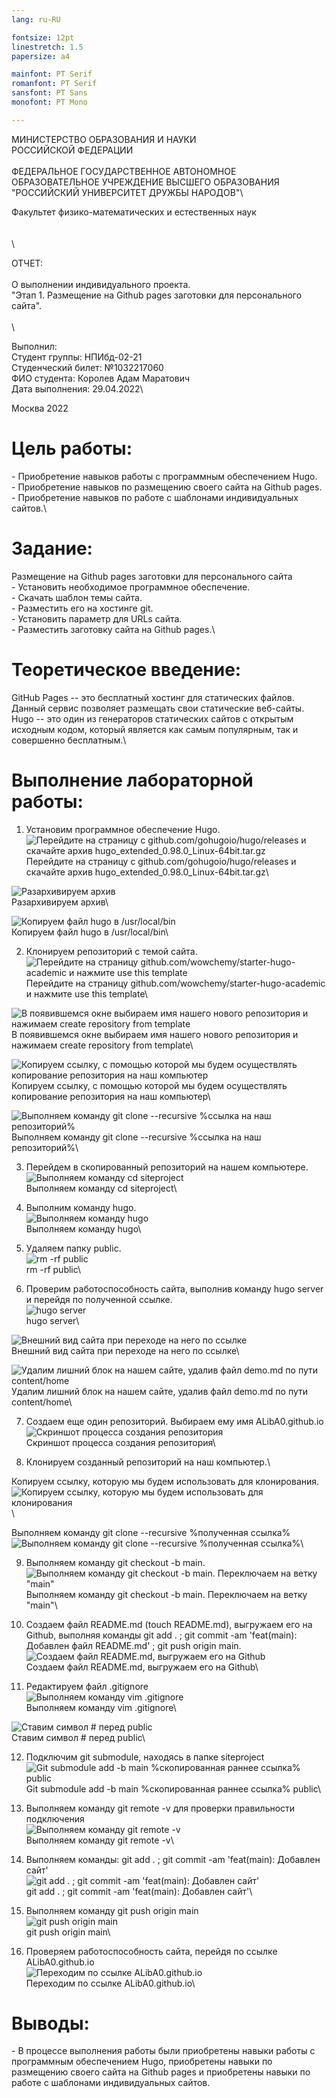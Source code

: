 ```yaml
---
lang: ru-RU

fontsize: 12pt
linestretch: 1.5
papersize: a4

mainfont: PT Serif
romanfont: PT Serif
sansfont: PT Sans
monofont: PT Mono

---
```

МИНИСТЕРСТВО ОБРАЗОВАНИЯ И НАУКИ\
РОССИЙСКОЙ ФЕДЕРАЦИИ\
\
ФЕДЕРАЛЬНОЕ ГОСУДАРСТВЕННОЕ АВТОНОМНОЕ\
ОБРАЗОВАТЕЛЬНОЕ УЧРЕЖДЕНИЕ ВЫСШЕГО ОБРАЗОВАНИЯ\
"РОССИЙСКИЙ УНИВЕРСИТЕТ ДРУЖБЫ НАРОДОВ"\

Факультет физико-математических и естественных наук\
\
\
\

ОТЧЕТ:\
\
О выполнении индивидуального проекта.\
"Этап 1. Размещение на Github pages заготовки для персонального сайта".\
\
\

Выполнил:\
Студент группы: НПИбд-02-21\
Студенческий билет: №1032217060\
ФИО студента: Королев Адам Маратович\
Дата выполнения: 29.04.2022\

Москва 2022

# Цель работы:

\- Приобретение навыков работы с программным обеспечением Hugo.\
\- Приобретение навыков по размещению своего сайта на Github pages.\
\- Приобретение навыков по работе с шаблонами индивидуальных сайтов.\

# Задание:

Размещение на Github pages заготовки для персонального сайта\
\- Установить необходимое программное обеспечение.\
\- Скачать шаблон темы сайта.\
\- Разместить его на хостинге git.\
\- Установить параметр для URLs сайта.\
\- Разместить заготовку сайта на Github pages.\

# Теоретическое введение: 

GitHub Pages -- это бесплатный хостинг для статических файлов. Данный сервис позволяет размещать свои статические веб-сайты.\
Hugo -- это один из генераторов статических сайтов с открытым исходным кодом, который является как самым популярным, так и совершенно бесплатным.\

# Выполнение лабораторной работы:

1. Установим программное обеспечение Hugo.\
![Перейдите на страницу с github.com/gohugoio/hugo/releases и скачайте архив hugo_extended_0.98.0_Linux-64bit.tar.gz](images/picture1.png)\
Перейдите на страницу с github.com/gohugoio/hugo/releases и скачайте архив hugo_extended_0.98.0_Linux-64bit.tar.gz\

![Разархивируем архив](images/picture2.png)\
Разархивируем архив\

![Копируем файл hugo в /usr/local/bin](images/picture3.png)\
Копируем файл hugo в /usr/local/bin\

2. Клонируем репозиторий с темой сайта.\
![Перейдите на страницу github.com/wowchemy/starter-hugo-academic и нажмите use this template](images/picture4.png)\
Перейдите на страницу github.com/wowchemy/starter-hugo-academic и нажмите use this template\

![В появившемся окне выбираем имя нашего нового репозитория и нажимаем create repository from template](images/picture5.png)\
В появившемся окне выбираем имя нашего нового репозитория и нажимаем create repository from template\

![Копируем ссылку, с помощью которой мы будем осуществлять копирование репозитория на наш компьютер](images/picture6.png)\
Копируем ссылку, с помощью которой мы будем осуществлять копирование репозитория на наш компьютер\

![Выполняем команду git clone --recursive %ссылка на наш репозиторий%](images/picture7.png)\
Выполняем команду git clone --recursive %ссылка на наш репозиторий%\

3. Перейдем в скопированный репозиторий на нашем компьютере.\
![Выполняем команду cd siteproject](images/picture8.png)\
Выполняем команду cd siteproject\

4. Выполним команду hugo.\
![Выполняем команду hugo](images/picture9.png)\
Выполняем команду hugo\

5. Удаляем папку public.\
![rm -rf public](images/picture10.png)\
rm -rf public\

6. Проверим работоспособность сайта, выполнив команду hugo server и перейдя по полученной ссылке.\
![hugo server](images/picture11.png)\
hugo server\

![Внешний вид сайта при переходе на него по ссылке](images/picture12.png)\
Внешний вид сайта при переходе на него по ссылке\

![Удалим лишний блок на нашем сайте, удалив файл demo.md по пути content/home](images/picture13.png)\
Удалим лишний блок на нашем сайте, удалив файл demo.md по пути content/home\

7. Создаем еще один репозиторий. Выбираем ему имя ALibA0.github.io\
![Скриншот  процесса создания репозитория](images/picture14.png)\
Скриншот процесса создания репозитория\

8. Клонируем созданный репозиторий на наш компьютер.\

Копируем ссылку, которую мы будем использовать для клонирования.\
![Копируем ссылку, которую мы будем использовать для клонирования](images/picture15.png)\

Выполняем команду git clone --recursive %полученная ссылка%\
![Выполняем команду git clone --recursive %полученная ссылка%](images/picture16.png)\

9. Выполняем команду git checkout -b main.\
![Выполняем команду git checkout -b main. Переключаем на ветку "main"](images/picture17.png)\
Выполняем команду git checkout -b main. Переключаем на ветку "main"\

10. Создаем файл README.md (touch README.md), выгружаем его на Github, выполняя команды git add . ; git commit -am 'feat(main): Добавлен файл README.md' ; git push origin main.\
![Создаем файл README.md, выгружаем его на Github](images/picture18.png)\
Создаем файл README.md, выгружаем его на Github\

11. Редактируем файл .gitignore\
![Выполняем команду vim .gitignore](images/picture19.png)\
Выполняем команду vim .gitignore\

![Ставим символ # перед public](images/picture20.png)\
Ставим символ # перед public\

12. Подключим git submodule, находясь в папке siteproject\
![Git submodule add -b main %скопированная раннее ссылка% public](images/picture21.png)\
Git submodule add -b main %скопированная раннее ссылка% public\

13. Выполняем команду git remote -v для проверки правильности подключения\
![Выполняем команду git remote -v](images/picture22.png)\
Выполняем команду git remote -v\

14. Выполняем команды: git add . ; git commit -am 'feat(main): Добавлен сайт'\
![git add . ; git commit -am 'feat(main): Добавлен сайт'](images/picture23.png)\
git add . ; git commit -am 'feat(main): Добавлен сайт'\

15. Выполняем команду git push origin main\
![git push origin main](images/picture24.png)\
git push origin main\

16. Проверяем работоспособность сайта, перейдя по ссылке ALibA0.github.io\
![Переходим по ссылке ALibA0.github.io](images/picture25.png)\
Переходим по ссылке ALibA0.github.io\

# Выводы:

\- В процессе выполнения работы были приобретены навыки работы с программным обеспечением Hugo, приобретены навыки по размещению своего сайта на Github pages и приобретены навыки по работе с шаблонами индивидуальных сайтов.
